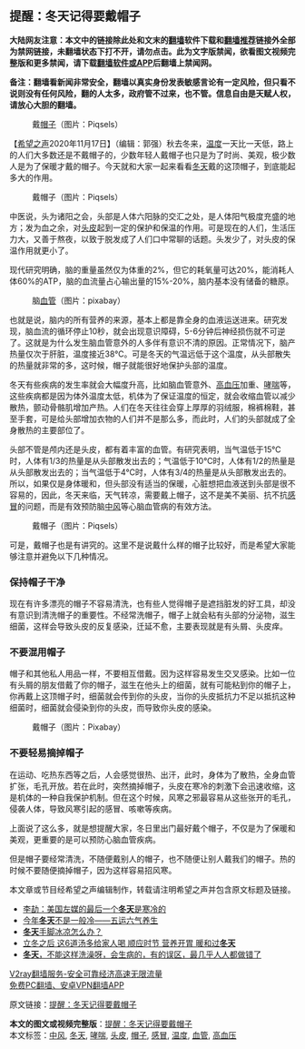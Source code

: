  <h2>提醒：冬天记得要戴帽子</h2> <p class="notice"><b>大陆网友注意：本文中的链接除此处和文末的<a href="https://github.com/bannedbook/fanqiang" >翻墙</a>软件下载和<a href="https://github.com/killgcd/justmysocks/blob/master/README.md">翻墙推荐</a>链接外全部为禁网链接，未翻墙状态下打不开，请勿点击。此为文字版禁闻，欲看图文视频完整版和更多禁闻，请下载<a href="https://github.com/bannedbook/fanqiang">翻墙软件或APP</a>后翻墙上禁闻网。</p><p>备注：翻墙看新闻非常安全，翻墙以真实身份发表敏感言论有一定风险，但只看不说则没有任何风险，翻的人太多，政府管不过来，也不管。信息自由是天赋人权，请放心大胆的翻墙。</b></p>  <div class="entry"> <figure><figcaption>戴<a href="https://www.bannedbook.org/bnews/tag/%E5%B8%BD%E5%AD%90/" class="st_tag internal_tag" rel="tag" title="标签 帽子 下的日志">帽子</a>（图片：Piqsels）</figcaption></figure> <p>【<span class='wp_keywordlink_affiliate'><a href="https://www.soundofhope.org" title="希望之声" target="_blank">希望之声</a></span>2020年11月17日】（编辑：郭强）秋去冬来，<a href="https://www.bannedbook.org/bnews/tag/%E6%B8%A9%E5%BA%A6/" class="st_tag internal_tag" rel="tag" title="标签 温度 下的日志">温度</a>一天比一天低，路上的人们大多数还是不戴帽子的，少数年轻人戴帽子也只是为了时尚、美观，极少数人是为了保暖才戴的帽子。今天就和大家一起来看看<a href="https://www.bannedbook.org/bnews/tag/%E5%86%AC%E5%A4%A9/" class="st_tag internal_tag" rel="tag" title="标签 冬天 下的日志">冬天</a>戴的这顶帽子，到底能起多大的作用。</p> <figure><figcaption>戴帽子（图片：Piqsels）</figcaption></figure> <p>中医说，头为诸阳之会，头部是人体六阳脉的交汇之处，是人体阳气极度充盛的地方；发为血之余，对<a href="https://www.bannedbook.org/bnews/tag/%E5%A4%B4%E7%9A%AE/" class="st_tag internal_tag" rel="tag" title="标签 头皮 下的日志">头皮</a>起到一定的保护和保温的作用。可是现在的人们，生活压力大，又善于熬夜，以致于脱发成了人们口中常聊的话题。头发少了，对头皮的保温作用就更小了。</p> <p>现代研究明确，脑的重量虽然仅为体重的2%，但它的耗氧量可达20%，能消耗人体60%的ATP，脑的血流量占心输出量的15%-20%，脑内基本没有储备的糖原。</p>  <figure><figcaption>脑<a href="https://www.bannedbook.org/bnews/tag/%E8%A1%80%E7%AE%A1/" class="st_tag internal_tag" rel="tag" title="标签 血管 下的日志">血管</a>（图片：pixabay）</figcaption></figure> <p>也就是说，脑内的所有营养的来源，基本上都是靠全身的血液运送进来。研究发现，脑血流的循环停止10秒，就会出现意识障碍，5-6分钟后神经损伤就不可逆了。这就是为什么发生脑血管意外的人多伴有意识不清的原因。正常情况下，脑产热量仅次于肝脏，温度接近38℃。可是冬天的气温远低于这个温度，从头部散失的热量就非常的多，这时候，帽子就能很好地保护头部的温度。</p> <p>冬天有些疾病的发生率就会大幅度升高，比如脑血管意外、<a href="https://www.bannedbook.org/bnews/tag/%e9%ab%98%e8%a1%80%e5%8e%8b/" class="st_tag internal_tag" rel="tag" title="标签 高血压 下的日志">高血压</a>加重、<a href="https://www.bannedbook.org/bnews/tag/%E5%93%AE%E5%96%98/" class="st_tag internal_tag" rel="tag" title="标签 哮喘 下的日志">哮喘</a>等，这些疾病都是因为体外温度太低，机体为了保证温度的恒定，就会收缩血管以减少散热，颤动骨骼肌增加产热。人们在冬天往往会穿上厚厚的羽绒服，棉裤棉鞋，甚至手套，可是给头部增加衣物的人们并不是那么多，而此时，人们的头部就成了全身散热的主要部位了。</p> <p>头部不管是颅内还是头皮，都有着丰富的血管。有研究表明，当气温低于15℃时，人体有1/3的热量是从头部散发出去的；气温低于10℃时，人体有1/2的热量是从头部散发出去的；当气温低于4℃时，人体有3/4的热量是从头部散发出去的。所以，如果仅是身体暖和，但头部没有适当的保暖，心脏想把血液送到头部是很不容易的，因此，冬天来临，天气转凉，需要戴上帽子，这不是美不美丽、抗不抗<a href="https://www.bannedbook.org/bnews/tag/%E6%84%9F%E5%86%92/" class="st_tag internal_tag" rel="tag" title="标签 感冒 下的日志">感冒</a>的问题，而是有效预防脑<a href="https://www.bannedbook.org/bnews/tag/%E4%B8%AD%E9%A3%8E/" class="st_tag internal_tag" rel="tag" title="标签 中风 下的日志">中风</a>等心脑血管病的有效方法。</p>  <figure><figcaption>戴帽子（图片：Piqsels）</figcaption></figure> <p>可是，戴帽子也是有讲究的。这里不是说戴什么样的帽子比较好，而是希望大家能够注意并避免以下几种情况。</p> <h3>保持帽子干净</h3> <p>现在有许多漂亮的帽子不容易清洗，也有些人觉得帽子是遮挡脏发的好工具，却没有意识到清洗帽子的重要性。不经常洗帽子，帽子上就会粘有头部的分泌物，滋生细菌，这样会导致头皮的反复感染，迁延不愈，主要表现就是有头屑、头皮痒。</p> <h3>不要混用帽子</h3> <p>帽子和其他私人用品一样，不要相互借戴。因为这样容易发生交叉感染。比如一位有头屑的朋友借戴了你的帽子，滋生在他头上的细菌，就有可能粘到你的帽子上，你再戴上这顶帽子时，细菌就会传到你的头皮，当你的头皮抵抗力不足以抵抗这种细菌时，细菌就会侵染到你的头皮，而导致你头皮的感染。</p>  <figure><figcaption>戴帽子（图片：Pixabay）</figcaption></figure> <h3>不要轻易摘掉帽子</h3> <p>在运动、吃热东西等之后，人会感觉很热、出汗，此时，身体为了散热，全身血管扩张，毛孔开放。若在此时，突然摘掉帽子，头皮在寒冷的刺激下会迅速收缩，这是机体的一种自我保护机制。但在这个时候，风寒之邪最容易从这些张开的毛孔，侵袭人体，导致风寒引起的感冒、咳嗽等疾病。</p> <p>上面说了这么多，就是想提醒大家，冬日里出门最好戴个帽子，不仅是为了保暖和美观，更重要的是可以预防心脑血管疾病。</p> <p>但是帽子要经常清洗，不随便戴别人的帽子，也不随便让别人戴我们的帽子。热的时候不要随便摘掉帽子，因为这样容易招风寒。</p>  <p>本文章或节目经希望之声编辑制作，转载请注明希望之声并包含原文标题及链接。</p> <ul class='op-related-articles' title='相关阅读'> <li><a href='https://www.bannedbook.org/bnews/ssgc/20201117/1432357.html' target='_blank'>李劼：美国左媒的最后一个<b>冬天</b>是寒冷的</a></li> <li><a href='https://www.bannedbook.org/bnews/comments/20201115/1431440.html' target='_blank'>今年<b>冬天</b>不是一般冷——五运六气养生</a></li> <li><a href='https://www.bannedbook.org/bnews/comments/20201115/1431438.html' target='_blank'><b>冬天</b>手脚冰凉怎么办？</a></li> <li><a href='https://www.bannedbook.org/bnews/lifebaike/20201115/1431267.html' target='_blank'>立冬之后 这6道汤多给家人喝 顺应时节 营养开胃 暖和过<b>冬天</b></a></li> <li><a href='https://www.bannedbook.org/bnews/comments/20201114/1430647.html' target='_blank'><b>冬天</b>，不能这样洗澡呀，会生病的，有的误区，最几乎人人都做错了</a></li> </ul> <p class="texttj"> <a href="https://www.bannedbook.org/forum23/topic22702.html" target="_blank">V2ray翻墙服务-安全可靠经济高速无限流量</a><br/> <a href="https://github.com/bannedbook/fanqiang/wiki/%E7%A6%81%E9%97%BB%E7%BD%91%E5%AE%89%E5%8D%93%E7%BF%BB%E5%A2%99%E6%96%B0%E9%97%BBAPP" target="_blank">免费PC翻墙、安卓VPN翻墙APP</a></p><p>原文链接：<a class="src_link"  href="https://www.soundofhope.org/post/443467" target="_blank">提醒：冬天记得要戴帽子</a></p><a name='sharetosocial'></a>       <div><b>本文的图文或视频完整版</b>：<a href='https://www.bannedbook.org/bnews/comments/20201117/1432389.html'>提醒：冬天记得要戴帽子</a></div>  </div><!--END ENTRY--> <div class="postfooter"> <div>本文标签：<a href="https://www.bannedbook.org/bnews/tag/%E4%B8%AD%E9%A3%8E/" rel="tag">中风</a>, <a href="https://www.bannedbook.org/bnews/tag/%E5%86%AC%E5%A4%A9/" rel="tag">冬天</a>, <a href="https://www.bannedbook.org/bnews/tag/%E5%93%AE%E5%96%98/" rel="tag">哮喘</a>, <a href="https://www.bannedbook.org/bnews/tag/%E5%A4%B4%E7%9A%AE/" rel="tag">头皮</a>, <a href="https://www.bannedbook.org/bnews/tag/%E5%B8%BD%E5%AD%90/" rel="tag">帽子</a>, <a href="https://www.bannedbook.org/bnews/tag/%E6%84%9F%E5%86%92/" rel="tag">感冒</a>, <a href="https://www.bannedbook.org/bnews/tag/%E6%B8%A9%E5%BA%A6/" rel="tag">温度</a>, <a href="https://www.bannedbook.org/bnews/tag/%E8%A1%80%E7%AE%A1/" rel="tag">血管</a>, <a href="https://www.bannedbook.org/bnews/tag/%e9%ab%98%e8%a1%80%e5%8e%8b/" rel="tag">高血压</a></div>  </div><!--END POSTFOOTER--> 